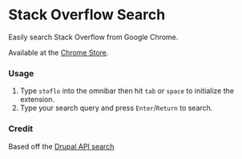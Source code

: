 # Stack Overflow Search

Easily search Stack Overflow from Google Chrome.

Available at the [Chrome Store](https://chrome.google.com/webstore/detail/mbdialmebcekhnihbplpaknfdhiiaeok/publish-accepted).

### Usage

 1. Type `stoflo` into the omnibar then hit `tab` or `space` to
    initialize the extension.
 2. Type your search query and press `Enter`/`Return` to search.

### Credit

Based off the [Drupal API search](https://github.com/carwin/drupal-api-chrome)

